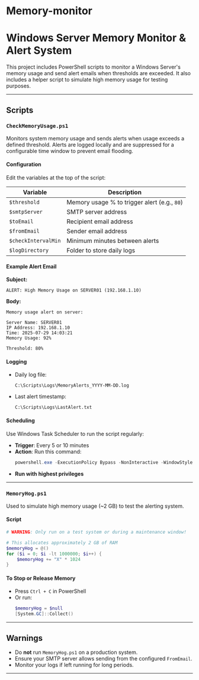 # Memory-monitor
# Windows Server Memory Monitor & Alert System

This project includes PowerShell scripts to monitor a Windows Server's memory usage and send alert emails when thresholds are exceeded. It also includes a helper script to simulate high memory usage for testing purposes.

---

## Scripts

### `CheckMemoryUsage.ps1`
Monitors system memory usage and sends alerts when usage exceeds a defined threshold. Alerts are logged locally and are suppressed for a configurable time window to prevent email flooding.

#### Configuration

Edit the variables at the top of the script:

| Variable             | Description                                         |
|----------------------|-----------------------------------------------------|
| `$threshold`         | Memory usage % to trigger alert (e.g., `80`)        |
| `$smtpServer`        | SMTP server address                                 |
| `$toEmail`           | Recipient email address                             |
| `$fromEmail`         | Sender email address                                |
| `$checkIntervalMin`  | Minimum minutes between alerts                      |
| `$logDirectory`      | Folder to store daily logs                          |

#### Example Alert Email

**Subject:**
```
ALERT: High Memory Usage on SERVER01 (192.168.1.10)
```

**Body:**
```
Memory usage alert on server:

Server Name: SERVER01
IP Address: 192.168.1.10
Time: 2025-07-29 14:03:21
Memory Usage: 92%

Threshold: 80%
```

#### Logging

- Daily log file:
  ```
  C:\Scripts\Logs\MemoryAlerts_YYYY-MM-DD.log
  ```
- Last alert timestamp:
  ```
  C:\Scripts\Logs\LastAlert.txt
  ```

#### Scheduling

Use Windows Task Scheduler to run the script regularly:

- **Trigger**: Every 5 or 10 minutes
- **Action**: Run this command:
  ```powershell
  powershell.exe -ExecutionPolicy Bypass -NonInteractive -WindowStyle Hidden -File "C:\Scripts\CheckMemoryUsage.ps1"
  ```
- **Run with highest privileges**

---

###  `MemoryHog.ps1`

Used to simulate high memory usage (~2 GB) to test the alerting system.

#### Script
```powershell
# WARNING: Only run on a test system or during a maintenance window!

# This allocates approximately 2 GB of RAM
$memoryHog = @()
for ($i = 0; $i -lt 1000000; $i++) {
    $memoryHog += "X" * 1024
}
```

#### To Stop or Release Memory

- Press `Ctrl + C` in PowerShell
- Or run:
  ```powershell
  $memoryHog = $null
  [System.GC]::Collect()
  ```

---

## Warnings

- Do **not** run `MemoryHog.ps1` on a production system.
- Ensure your SMTP server allows sending from the configured `FromEmail`.
- Monitor your logs if left running for long periods.

---
